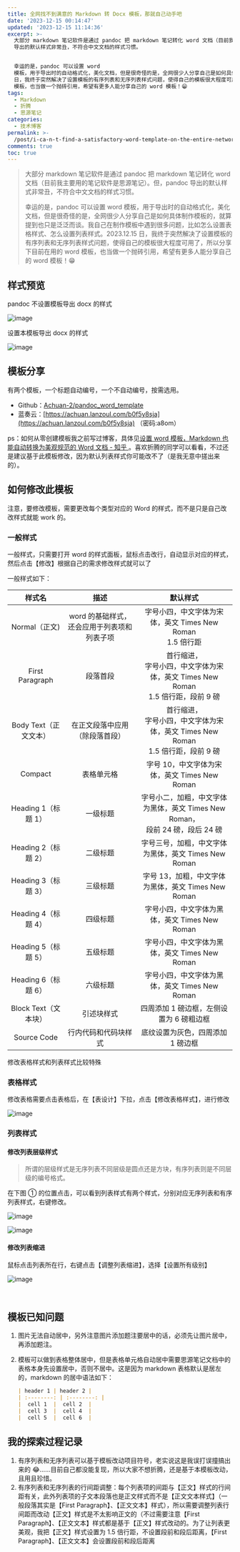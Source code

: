 ```yaml
---
title: 全网找不到满意的 Markdown 转 Docx 模板，那就自己动手吧
date: '2023-12-15 00:14:47'
updated: '2023-12-15 11:14:36'
excerpt: >-
  大部分 markdown 笔记软件是通过 pandoc 把 markdown 笔记转化 word 文档（目前我主要用的笔记软件是思源笔记）。但，pandoc
  导出的默认样式非常丑，不符合中文文档的样式习惯。


  幸运的是，pandoc 可以设置 word
  模板，用于导出时的自动格式化，美化文档，但是很奇怪的是，全网很少人分享自己是如何具体制作模板的，就算谈到也只是泛泛而谈。我自己在制作模板中遇到很多问题，比如怎么设置表格样式、怎么设置列表样式。2023.12.15
  日，我终于突然解决了设置模板的有序列表和无序列表样式问题，使得自己的模板很大程度可用了，所以分享下目前在用的 word
  模板，也当做一个抛砖引用，希望有更多人能分享自己的 word 模板！😁
tags:
  - Markdown
  - 折腾
  - 思源笔记
categories:
  - 技术博客
permalink: >-
  /post/i-ca-n-t-find-a-satisfactory-word-template-on-the-entire-network-so-i-made-one-myself-nano3.html
comments: true
toc: true
---
```


> 大部分 markdown 笔记软件是通过 pandoc 把 markdown 笔记转化 word 文档（目前我主要用的笔记软件是思源笔记）。但，pandoc 导出的默认样式非常丑，不符合中文文档的样式习惯。
>
> 幸运的是，pandoc 可以设置 word 模板，用于导出时的自动格式化，美化文档，但是很奇怪的是，全网很少人分享自己是如何具体制作模板的，就算提到也只是泛泛而谈。我自己在制作模板中遇到很多问题，比如怎么设置表格样式、怎么设置列表样式。2023.12.15 日，我终于突然解决了设置模板的有序列表和无序列表样式问题，使得自己的模板很大程度可用了，所以分享下目前在用的 word 模板，也当做一个抛砖引用，希望有更多人能分享自己的 word 模板！😁

## 样式预览

pandoc 不设置模板导出 docx 的样式

​![image](https://raw.githubusercontent.com/Achuan-2/PicBed/pic/assets/202312151118881.png)​

设置本模板导出 docx 的样式

​​​​![image](https://raw.githubusercontent.com/Achuan-2/PicBed/pic/assets/202312151117278.png)​​​​

## 模板分享

有两个模板，一个标题自动编号，一个不自动编号，按需选用。

* Github：[Achuan-2/pandoc_word_template ](https://github.com/Achuan-2/pandoc_word_template)
* 蓝奏云：[https://achuan.lanzoul.com/b0f5y8sja](https://achuan.lanzoul.com/b0f5y8sja) （密码:a8om）

ps：如何从零创建模板我之前写过博客，具体见[设置 word 模板，Markdown 也能自动转换为美观规范的 Word 文档 - 知乎 ](https://zhuanlan.zhihu.com/p/581000852)。喜欢折腾的同学可以看看，不过还是建议基于此模板修改，因为默认列表样式你可能改不了（是我无意中搓出来的）。

## 如何修改此模板

注意，要修改模板，需要更改每个类型对应的 Word 的样式，而不是只是自己改改样式就能 work 的。

### 一般样式

一般样式，只需要打开 word 的样式面板，鼠标点击改行，自动显示对应的样式，然后点击【修改】根据自己的需求修改样式就可以了

一般样式如下：

|样式名|描述|默认样式|
| :--------------------------: | :--------------------------------------------------------: | :---------------------------------------------------------------------------: |
|Normal（正文)|word 的基础样式，还会应用于列表项和列表子项|字号小四，中文字体为宋体，英文 Times New Roman<br />1.5 倍行距|
|First Paragraph|段落首段|首行缩进，<br />字号小四，中文字体为宋体，英文 Times New Roman<br />1.5 倍行距，段前 9 磅<br />|
|Body Text（正文文本）|在正文段落中应用（除段落首段）|首行缩进，<br />字号小四，中文字体为宋体，英文 Times New Roman<br />1.5 倍行距，段前 9 磅<br />|
|Compact|表格单元格|字号 10，中文字体为宋体，英文 Times New Roman|
|Heading 1（标题 1）|一级标题|字号小二，加粗，中文字体为黑体，英文 Times New Roman，<br />段前 24 磅，段后 24 磅<br />|
|Heading 2（标题 2）|二级标题|字号三号，加粗，中文字体为黑体，英文 Times New Roman|
|Heading 3（标题 3）|三级标题|字号 13，加粗，中文字体为黑体，英文 Times New Roman|
|Heading 4（标题 4）|四级标题|字号小四，中文字体为黑体，英文 Times New Roman|
|Heading 5（标题 5）|五级标题|字号小四，中文字体为黑体，英文 Times New Roman|
|Heading 6（标题 6）|六级标题|字号小四，中文字体为黑体，英文 Times New Roman|
|Block Text（文本块）|引述块样式|四周添加 1 磅边框，左侧设置为 6 磅粗边框|
|Source Code|行内代码和代码块样式|底纹设置为灰色，四周添加 1 磅边框|

修改表格样式和列表样式比较特殊

### 表格样式

修改表格需要点击表格后，在【表设计】下拉，点击【修改表格样式】，进行修改

​![image](https://raw.githubusercontent.com/Achuan-2/PicBed/pic/assets/202312151117256.png)​

### 列表样式

#### 修改列表层级样式

> 所谓的层级样式是无序列表不同层级是圆点还是方块，有序列表则是不同层级的编号格式。

在下图 ① 的位置点击，可以看到列表样式有两个样式，分别对应无序列表和有序列表样式，右键修改。

​![image](https://raw.githubusercontent.com/Achuan-2/PicBed/pic/assets/202312151114293.png)​

​![image](https://raw.githubusercontent.com/Achuan-2/PicBed/pic/assets/202312150020186.png)​

#### 修改列表缩进

鼠标点击列表所在行，右键点击【调整列表缩进】，选择【设置所有级别】

​![image](https://raw.githubusercontent.com/Achuan-2/PicBed/pic/assets/202312150014510.png)​

‍

## 模板已知问题

1. 图片无法自动居中，另外注意图片添加题注要居中的话，必须先让图片居中，再添加题注。
2. 模板可以做到表格整体居中，但是表格单元格自动居中需要思源笔记文档中的表格本身先设置居中，否则不居中。这是因为 markdown 表格默认是居左的，markdown 的居中语法如下：

   ```markdown
   | header 1 | header 2 |
   | :--------: | :--------: |
   |  cell 1  |  cell 2  |
   |  cell 3  |  cell 4  |
   |  cell 5  |  cell 6  |
   ```

## 我的探索过程记录

1. 有序列表和无序列表可以基于模板改动项目符号，老实说这是我误打误撞搞出来的 😂……目前自己都没能复现，所以大家不想折腾，还是基于本模板改动，且用且珍惜。
2. 有序列表和无序列表的行间距调整：每个列表项的间距与【正文】样式的行间距有关，此外列表项的子文本段落也是正文样式而不是【正文文本样式】（一般段落其实是【First Paragraph】、【正文文本】样式），所以需要调整列表行间距而改动【正文】样式是不太影响正文的（不过需要注意【First Paragraph】、【正文文本】样式都是基于【正文】样式改动的。为了让列表更美观，我把【正文】样式设置为 1.5 倍行距，不设置段前和段后距离，【First Paragraph】、【正文文本】会设置段前和段后距离
